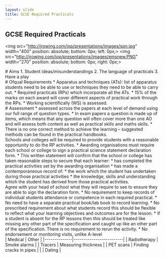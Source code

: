 ```yaml
---
layout: slide
title: GCSE Required Practicals
---
```

 
 
<section>
 <h1>GCSE Required Practicals</h1>

<img src="http://jrowing.com/iop/presentations/images/spn.jpg" width="400" position: absolute; bottom: 0px; left: 0px;> <img src="http://jrowing.com/iop/presentations/images/emsnew.PNG" width="270" position: absolute; bottom: 0px; right: 0px;>

</section>

<section data-background-iframe="http://supportingphysicsteaching.net">
</section>


<section data-background-iframe="http://www.stimulatingphysics.org/summer-schools.html">
</section>

<section data-markdown data-notes="^Note:">
# Aims
1. Student ideas/misunderstandings
2. The language of practicals
3. Have a play
</section>

<section data-markdown data-notes="^Note:">
 # Ofqual Requirements
* Apparatus and techniques (ATs): list of apparatus students need to be able to use or techniques they need to be able to carry out.
* Required practicals (RPs) which incorporate all the ATs.
* 15% of the marks on each award will cover different aspects of practical work through the RPs.
* Working scientifically (WS) is assessed.
</section>

<section data-markdown data-notes="^Note:">
 # Assessment
* assessed across the papers at each level of demand using our full range of question types.
*  In exam papers a question is made up of items, which means that any question will often cover more than one AO and will assess both
content as well as practical skills and maths skills. 
* There is no one correct method to achieve the learning – suggested methods can be found in the practical handbooks.
</section>

<section data-markdown data-notes="^Note:">
Schools and colleges will be required to provide students with a reasonable opportunity to do the RP activities.
* Awarding organisations must require each school or college to sign a practical science statement declaration form.
* This written statement will confirm that the school or college has taken reasonable steps to secure that each learner:
 * has completed the practical activities set by the awarding organisation
 * has made a contemporaneous record of:
 * the work which the student has undertaken during those practical activities
* the knowledge, skills and understanding which the student has derived from those practical activities.
</section>

<section data-markdown data-notes="^Note:">
Agree with your head of school what they will require to see to ensure they are able to sign the declaration form.
* No requirement to keep records of individual students attendance or competence in each required practical.
* No need to have a separate practical book/lab book to record learning.
* No prescribed requirement about what students record this should be flexible to reflect what your learning objectives and outcomes are for the lesson.
* If a student is absent for the RP lessons then this should be treated like missing any other part of the specification and caught up like an other part of the specification. There is no requirement to rerun the activity.
* No endorsement or monitoring visits, unlike A-level
 </section>

 <section data-markdown data-notes="^Note:">
| Medical      | Other                   |
|--------------|-------------------------|
| Radiotherapy | Smoke alarms            |
| Tracers      | Measuring thickness     |
| PET scans    | Finding cracks in pipes |
|              | Dating                  |

</section>

 
 
